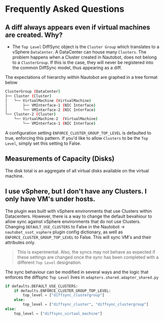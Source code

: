 # Frequently Asked Questions

## A diff always appears even if virtual machines are created. Why?

- The `Top Level` DiffSync object is the `Cluster Group` which translates to a vSphere `DataCenter`. A DataCenter can house many `Clusters`. The problem happens when a Cluster created in Nautobot, does not belong to a `ClusterGroup`. If this is the case, they will never be registered into the common DiffSync model, thus appearing as a diff.

The expectations of hierarchy within Nautobot are graphed in a tree format below

```bash
ClusterGroup (DataCenter)
├── Cluster (Cluster)
│   └── VirtualMachine (VirtualMachine)
│       ├── VMInterface-1 (NIC Interface)
│       └── VMInterface-2 (NIC Interface)
└── Cluster-2 (Cluster)
    └── VirtualMachine-2  (VirtualMachine)
        └── VMInterface-1 (NIC Interface)
```

A configuration setting `ENFORCE_CLUSTER_GROUP_TOP_LEVEL` is defaulted to true, enforcing this pattern. If you'd like to allow `Clusters` to be the `Top Level`, simply set this setting to False.

## Measurements of Capacity (Disks)

The disk total is an aggregate of all virtual disks available on the virtual machine.

## I use vSphere, but I don't have any Clusters. I only have VM's under hosts.

The plugin was built with vSphere environments that use Clusters within Datacenters. However, there is a way to change the default bevahiour to allow sync against vSphere environments that do not use Clusters. Changing `DEFAULT_USE_CLUSTERS` to False in the Nautobot -> `nautobot_ssot_vsphere` plugin config dictionary, as well as `ENFORCE_CLUSTER_GROUP_TOP_LEVEL` to False. This will sync VM's and their attributes only.

> This is experimental. Also, the syncs may not behave as expected if these settings are changed once the sync has been completed with a different `Top Level` designation.

The sync behaviour can be modified in several ways and the logic that enforces the diffsync `Top Level` lives in `adapters.shared.adapter_shared.py`

```python
if defaults.DEFAULT_USE_CLUSTERS:
    if defaults.ENFORCE_CLUSTER_GROUP_TOP_LEVEL:
        top_level = ["diffsync_clustergroup"]
    else:
        top_level = ["diffsync_cluster", "diffsync_clustergroup"]
else:
    top_level = ["diffsync_virtual_machine"]
```